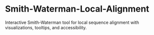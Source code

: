 # Smith-Waterman-Local-Alignment
Interactive Smith-Waterman tool for local sequence alignment with visualizations, tooltips, and accessibility.
